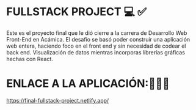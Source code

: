 # FULLSTACK PROJECT 💻 ✅

 Este es el proyecto final que le dió cierre a la carrera de Desarrollo Web Front-End en Acámica.
 El desafío se basó poder construir una aplicación web entera, haciendo foco en el front end y sin necesidad de codear el back end. Visualización de datos mientras incorporas librerías gráficas hechas con React.



# ENLACE A LA APLICACIÓN:👨🏽‍💻

 https://final-fullstack-project.netlify.app/
